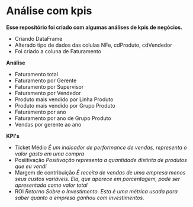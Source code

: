 # Análise com kpis

**Esse repositório foi criado com algumas análises de kpis de negócios.**

* Criando DataFrame
* Alterado tipo de dados das colulas NFe, cdProduto, cdVendedor
* Foi criado  a coluna de Faturamento

**Análise**

* Faturamento total
* Faturamento por Gerente
* Faturamento por Supervisor
* Faturamento por Vendedor
* Produto mais vendido por Linha Produto
* Produto mais vendido por Grupo Produto
* Faturamento por ano
* Faturamento por ano de Grupo Produto
* Vendas por gerente ao ano

**KPI's**
* Ticket Médio *É um indicador de performance de vendas, representa o valor gasto em uma compra*
* Posiitivação *Positivação representa a quantidade distinta de produtos que eu vendi*
* Margem de contribuição  *É receita de vendas de uma empresa menos seus custos variáveis. Ela, que aparece em porcentagem, pode ser apresentada como valor total*
* ROI *Retorno Sobre o Investimento. Esta é uma métrica usada para saber quanto a empresa ganhou com investimentos.*
